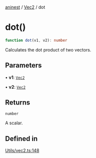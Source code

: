 [aninest](../../index.md) / [Vec2](../index.md) / dot

# dot()

```ts
function dot(v1, v2): number
```

Calculates the dot product of two vectors.

## Parameters

• **v1**: [`Vec2`](../type-aliases/Vec2.md)

• **v2**: [`Vec2`](../type-aliases/Vec2.md)

## Returns

`number`

A scalar.

## Defined in

[Utils/vec2.ts:148](https://github.com/zphrs/aninest/blob/ba102fd602fb72315102b5ca371477900b4b57ce/core/src/Utils/vec2.ts#L148)
